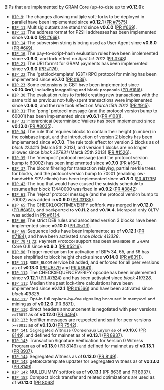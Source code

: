 BIPs that are implemented by GRAM Core (up-to-date up to **v0.13.0**):

* [`BIP 9`](https://github.com/gram/bips/blob/master/bip-0009.mediawiki): The changes allowing multiple soft-forks to be deployed in parallel have been implemented since **v0.12.1**  ([PR #7575](https://github.com/gram/gram/pull/7575))
* [`BIP 11`](https://github.com/gram/bips/blob/master/bip-0011.mediawiki): Multisig outputs are standard since **v0.6.0** ([PR #669](https://github.com/gram/gram/pull/669)).
* [`BIP 13`](https://github.com/gram/bips/blob/master/bip-0013.mediawiki): The address format for P2SH addresses has been implemented since **v0.6.0** ([PR #669](https://github.com/gram/gram/pull/669)).
* [`BIP 14`](https://github.com/gram/bips/blob/master/bip-0014.mediawiki): The subversion string is being used as User Agent since **v0.6.0** ([PR #669](https://github.com/gram/gram/pull/669)).
* [`BIP 16`](https://github.com/gram/bips/blob/master/bip-0016.mediawiki): The pay-to-script-hash evaluation rules have been implemented since **v0.6.0**, and took effect on *April 1st 2012* ([PR #748](https://github.com/gram/gram/pull/748)).
* [`BIP 21`](https://github.com/gram/bips/blob/master/bip-0021.mediawiki): The URI format for GRAM payments has been implemented since **v0.6.0** ([PR #176](https://github.com/gram/gram/pull/176)).
* [`BIP 22`](https://github.com/gram/bips/blob/master/bip-0022.mediawiki): The 'getblocktemplate' (GBT) RPC protocol for mining has been implemented since **v0.7.0** ([PR #936](https://github.com/gram/gram/pull/936)).
* [`BIP 23`](https://github.com/gram/bips/blob/master/bip-0023.mediawiki): Some extensions to GBT have been implemented since **v0.10.0rc1**, including longpolling and block proposals ([PR #1816](https://github.com/gram/gram/pull/1816)).
* [`BIP 30`](https://github.com/gram/bips/blob/master/bip-0030.mediawiki): The evaluation rules to forbid creating new transactions with the same txid as previous not-fully-spent transactions were implemented since **v0.6.0**, and the rule took effect on *March 15th 2012* ([PR #915](https://github.com/gram/gram/pull/915)).
* [`BIP 31`](https://github.com/gram/bips/blob/master/bip-0031.mediawiki): The 'pong' protocol message (and the protocol version bump to 60001) has been implemented since **v0.6.1** ([PR #1081](https://github.com/gram/gram/pull/1081)).
* [`BIP 32`](https://github.com/gram/bips/blob/master/bip-0032.mediawiki): Hierarchical Deterministic Wallets has been implemented since **v0.13.0** ([PR #8035](https://github.com/gram/gram/pull/8035)).
* [`BIP 34`](https://github.com/gram/bips/blob/master/bip-0034.mediawiki): The rule that requires blocks to contain their height (number) in the coinbase input, and the introduction of version 2 blocks has been implemented since **v0.7.0**. The rule took effect for version 2 blocks as of *block 224413* (March 5th 2013), and version 1 blocks are no longer allowed since *block 227931* (March 25th 2013) ([PR #1526](https://github.com/gram/gram/pull/1526)).
* [`BIP 35`](https://github.com/gram/bips/blob/master/bip-0035.mediawiki): The 'mempool' protocol message (and the protocol version bump to 60002) has been implemented since **v0.7.0** ([PR #1641](https://github.com/gram/gram/pull/1641)).
* [`BIP 37`](https://github.com/gram/bips/blob/master/bip-0037.mediawiki): The bloom filtering for transaction relaying, partial merkle trees for blocks, and the protocol version bump to 70001 (enabling low-bandwidth SPV clients) has been implemented since **v0.8.0** ([PR #1795](https://github.com/gram/gram/pull/1795)).
* [`BIP 42`](https://github.com/gram/bips/blob/master/bip-0042.mediawiki): The bug that would have caused the subsidy schedule to resume after block 13440000 was fixed in **v0.9.2** ([PR #3842](https://github.com/gram/gram/pull/3842)).
* [`BIP 61`](https://github.com/gram/bips/blob/master/bip-0061.mediawiki): The 'reject' protocol message (and the protocol version bump to 70002) was added in **v0.9.0** ([PR #3185](https://github.com/gram/gram/pull/3185)).
* [`BIP 65`](https://github.com/gram/bips/blob/master/bip-0065.mediawiki): The CHECKLOCKTIMEVERIFY softfork was merged in **v0.12.0** ([PR #6351](https://github.com/gram/gram/pull/6351)), and backported to **v0.11.2** and **v0.10.4**. Mempool-only CLTV was added in [PR #6124](https://github.com/gram/gram/pull/6124).
* [`BIP 66`](https://github.com/gram/bips/blob/master/bip-0066.mediawiki): The strict DER rules and associated version 3 blocks have been implemented since **v0.10.0** ([PR #5713](https://github.com/gram/gram/pull/5713)).
* [`BIP 68`](https://github.com/gram/bips/blob/master/bip-0068.mediawiki): Sequence locks have been implemented as of **v0.12.1**  ([PR #7184](https://github.com/gram/gram/pull/7184)), and have been activated since *block 419328*.
* [`BIP 70`](https://github.com/gram/bips/blob/master/bip-0070.mediawiki) [`71`](https://github.com/gram/bips/blob/master/bip-0071.mediawiki) [`72`](https://github.com/gram/bips/blob/master/bip-0072.mediawiki): Payment Protocol support has been available in GRAM Core GUI since **v0.9.0** ([PR #5216](https://github.com/gram/gram/pull/5216)).
* [`BIP 90`](https://github.com/gram/bips/blob/master/bip-0090.mediawiki): Trigger mechanism for activation of BIPs 34, 65, and 66 has been simplified to block height checks since **v0.14.0** ([PR #8391](https://github.com/gram/gram/pull/8391)).
* [`BIP 111`](https://github.com/gram/bips/blob/master/bip-0111.mediawiki): `NODE_BLOOM` service bit added, and enforced for all peer versions as of **v0.13.0** ([PR #6579](https://github.com/gram/gram/pull/6579) and [PR #6641](https://github.com/gram/gram/pull/6641)).
* [`BIP 112`](https://github.com/gram/bips/blob/master/bip-0112.mediawiki): The CHECKSEQUENCEVERIFY opcode has been implemented since **v0.12.1** ([PR #7524](https://github.com/gram/gram/pull/7524)) and has been activated since *block 419328*.
* [`BIP 113`](https://github.com/gram/bips/blob/master/bip-0113.mediawiki): Median time past lock-time calculations have been implemented since **v0.12.1** ([PR #6566](https://github.com/gram/gram/pull/6566)) and have been activated since *block 419328*.
* [`BIP 125`](https://github.com/gram/bips/blob/master/bip-0125.mediawiki): Opt-in full replace-by-fee signaling honoured in mempool and mining as of **v0.12.0** ([PR 6871](https://github.com/gram/gram/pull/6871)).
* [`BIP 130`](https://github.com/gram/bips/blob/master/bip-0130.mediawiki): direct headers announcement is negotiated with peer versions `>=70012` as of **v0.12.0** ([PR 6494](https://github.com/gram/gram/pull/6494)).
* [`BIP 133`](https://github.com/gram/bips/blob/master/bip-0133.mediawiki): feefilter messages are respected and sent for peer versions `>=70013` as of **v0.13.0** ([PR 7542](https://github.com/gram/gram/pull/7542)).
* [`BIP 141`](https://github.com/gram/bips/blob/master/bip-0141.mediawiki): Segregated Witness (Consensus Layer) as of **v0.13.0** ([PR 8149](https://github.com/gram/gram/pull/8149)), and defined for mainnet as of **v0.13.1** ([PR 8937](https://github.com/gram/gram/pull/8937)).
* [`BIP 143`](https://github.com/gram/bips/blob/master/bip-0143.mediawiki): Transaction Signature Verification for Version 0 Witness Program as of **v0.13.0** ([PR 8149](https://github.com/gram/gram/pull/8149)) and defined for mainnet as of **v0.13.1** ([PR 8937](https://github.com/gram/gram/pull/8937)).
* [`BIP 144`](https://github.com/gram/bips/blob/master/bip-0144.mediawiki): Segregated Witness as of **0.13.0** ([PR 8149](https://github.com/gram/gram/pull/8149)).
* [`BIP 145`](https://github.com/gram/bips/blob/master/bip-0145.mediawiki): getblocktemplate updates for Segregated Witness as of **v0.13.0** ([PR 8149](https://github.com/gram/gram/pull/8149)).
* [`BIP 147`](https://github.com/gram/bips/blob/master/bip-0147.mediawiki): NULLDUMMY softfork as of **v0.13.1** ([PR 8636](https://github.com/gram/gram/pull/8636) and [PR 8937](https://github.com/gram/gram/pull/8937)).
* [`BIP 152`](https://github.com/gram/bips/blob/master/bip-0152.mediawiki): Compact block transfer and related optimizations are used as of **v0.13.0** ([PR 8068](https://github.com/gram/gram/pull/8068)).
